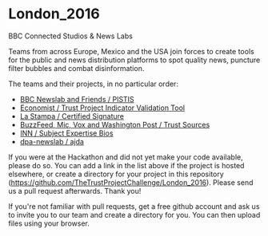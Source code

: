 # London_2016
BBC Connected Studios &amp; News Labs

Teams from across Europe, Mexico and the USA join forces to create tools for the public and news distribution platforms to spot quality news, puncture filter bubbles and combat disinformation. 

The teams and their projects, in no particular order:

  - [BBC Newslab and Friends / PISTIS ](https://github.com/TheTrustProjectChallenge/PISTIS)
  - [Economist / Trust Project Indicator Validation Tool](https://github.com/TheTrustProjectChallenge/London_2016/tree/master/trustProjectEconomist) 
  - [La Stampa / Certified Signature](https://github.com/TheTrustProjectChallenge/London_2016/tree/master/certified_signature)
  - [BuzzFeed, Mic, Vox and Washington Post / Trust Sources](https://github.com/TheTrustProjectChallenge/trust-sources)
  - [INN / Subject Expertise Bios ](https://github.com/TheTrustProjectChallenge/Subject-Expertise-Bios)
  - [dpa-newslab / ajda](https://dpa-newslab.github.io/ajda)


If you were at the Hackathon and did not yet make your code available, please do so. You can add a link in the list above if the project is hosted elsewhere, or create a directory for your project in this repository (https://github.com/TheTrustProjectChallenge/London_2016). Please send us a pull request afterwards. Thank you!

If you're not familiar with pull requests, get a free github account and ask us to invite you to our team and create a  directory for you. You can then upload files using your browser.  
